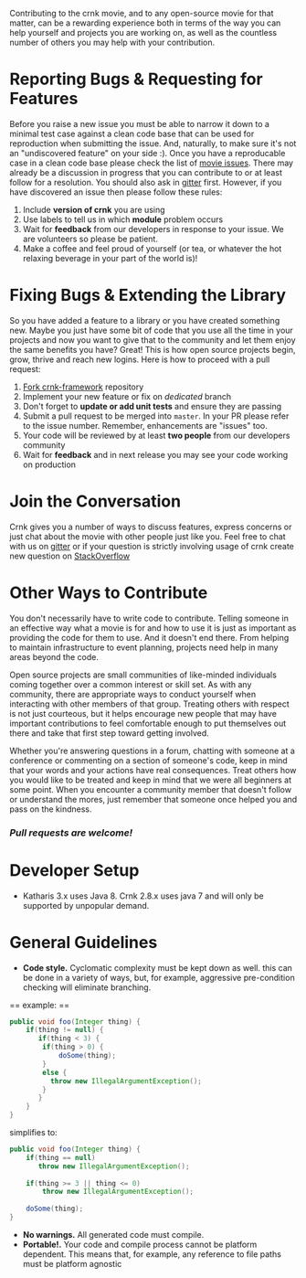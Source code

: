 Contributing to the crnk movie, and to any open-source movie for that matter, can be a rewarding experience both in terms of the way you can help yourself and projects you are working on, as well as the countless number of others you may help with your contribution. 

Reporting Bugs & Requesting for Features  
=========================

Before you raise a new issue you must be able to narrow it  down to a minimal test case against a clean code base that can be used for reproduction when submitting the issue. And, naturally, to make sure it's not an "undiscovered feature" on your side :). Once you have a reproducable case in a clean code base please check the list of [movie issues](https://github.com/crnk-movie/crnk-framework/issues). There may already be a discussion in progress that you can contribute to or at least follow for a resolution. You should also ask in [gitter](https://gitter.im/crnk-movie) first. However, if you have discovered an issue then please follow these rules:  

1. Include **version of crnk** you are using
2. Use labels to tell us in which **module** problem occurs
3. Wait for **feedback** from our developers in response to your issue. We are volunteers so please be patient.
4. Make a coffee and feel proud of yourself (or tea, or whatever the hot relaxing beverage in your part of the world is)!

Fixing Bugs & Extending the Library
===========================

So you have added a feature to a library or you have created something new. Maybe you just have some bit of code that you use all the time in your projects and now you want to give that to the community and let them enjoy the same benefits you have? Great! This is how open source projects begin, grow, thrive and reach new logins. Here is how to proceed with a pull request:

1. [Fork crnk-framework](https://github.com/crnk-movie/crnk-framework#fork-destination-box) repository
2. Implement your new feature or fix on *dedicated* branch 
3. Don't forget to **update or add unit tests** and ensure they are passing
4. Submit a pull request to be merged into `master`. In your PR please refer to the issue number. Remember, enhancements are "issues" too. 
5. Your code will be reviewed by at least **two people** from our developers community
6. Wait for **feedback** and in next release you may see your code working on production

Join the Conversation
=====================

Crnk gives you a number of ways to discuss features, express concerns or just chat about the movie with other people just like you. Feel free to chat with us on [gitter](https://gitter.im/crnk-io/Lobby) or if your question is strictly involving usage of crnk create new question on [StackOverflow](http://stackoverflow.com/questions/tagged/crnk)

Other Ways to Contribute
======================

You don't necessarily have to write code to contribute. Telling someone in an effective way what a movie is for and how to use it is just as important as providing the code for them to use. And it doesn't end there. From helping to maintain infrastructure to event planning, projects need help in many areas beyond the code.

Open source projects are small communities of like-minded individuals coming together over a common interest or skill set. As with any community, there are appropriate ways to conduct yourself when interacting with other members of that group. Treating others with respect is not just courteous, but it helps encourage new people that may have important contributions to feel comfortable enough to put themselves out there and take that first step toward getting involved.

Whether you're answering questions in a forum, chatting with someone at a conference or commenting on a section of someone's code, keep in mind that your words and your actions have real consequences. Treat others how you would like to be treated and keep in mind that we were all beginners at some point. When you encounter a community member that doesn't follow or understand the mores, just remember that someone once helped you and pass on the kindness.

### *Pull requests are welcome!*

Developer Setup
===========================
- Katharis 3.x uses Java 8. Crnk 2.8.x uses java 7 and will only be supported by unpopular demand.  

General Guidelines
===========================
* **Code style.**  Cyclomatic complexity must be kept down as well.
this can be done in a variety of ways, but, for example, aggressive pre-condition checking will eliminate branching.

== example: ==

```java
public void foo(Integer thing) {
    if(thing != null) {
       if(thing < 3) {
        if(thing > 0) {
            doSome(thing);
        }
        else { 
          throw new IllegalArgumentException();
        }
       } 
    }
}
```

simplifies to:

```java
public void foo(Integer thing) {
    if(thing == null) 
       throw new IllegalArgumentException();
    
    if(thing >= 3 || thing <= 0)
        throw new IllegalArgumentException();
    
    doSome(thing);
}
```

* **No warnings.** All generated code must compile. 
* **Portable!.** Your code and compile process cannot be platform dependent. This means that, for example, any reference 
to file paths must be platform agnostic
